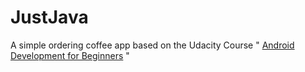 # JustJava
A simple ordering coffee app based on the Udacity Course " [Android Development for Beginners](https://www.udacity.com/course/android-development-for-beginners--ud837) "

